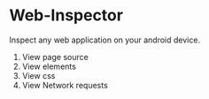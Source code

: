 # Web-Inspector
Inspect any web application on your android device.
1. View page source
2. View elements
3. View css
4. View Network requests

